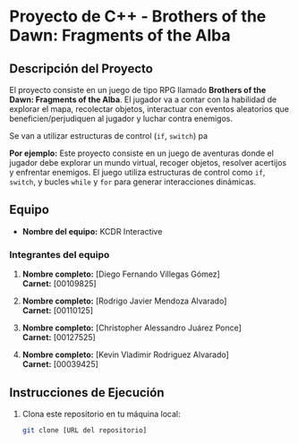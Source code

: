 # Proyecto de C++ - Brothers of the Dawn: Fragments of the Alba

## Descripción del Proyecto

El proyecto consiste en un juego de tipo RPG llamado **Brothers of the Dawn: Fragments of the Alba**. El jugador va a contar con la habilidad de explorar el mapa, recolectar objetos, interactuar con eventos aleatorios que beneficien/perjudiquen al jugador y luchar contra enemigos. 

Se van a utilizar estructuras de control (`if`, `switch`) pa

**Por ejemplo:**
Este proyecto consiste en un juego de aventuras donde el jugador debe explorar un mundo virtual, recoger objetos, resolver acertijos y enfrentar enemigos. El juego utiliza estructuras de control como `if`, `switch`, y bucles `while` y `for` para generar interacciones dinámicas.

## Equipo

- **Nombre del equipo:** KCDR Interactive

### Integrantes del equipo

1. **Nombre completo:** [Diego Fernando Villegas Gómez]  
   **Carnet:** [00109825]

2. **Nombre completo:** [Rodrigo Javier Mendoza Alvarado]  
   **Carnet:** [00110125]

3. **Nombre completo:** [Christopher Alessandro Juárez Ponce]  
   **Carnet:** [00127525]

3. **Nombre completo:** [Kevin Vladimir Rodriguez Alvarado]  
   **Carnet:** [00039425]

## Instrucciones de Ejecución

1. Clona este repositorio en tu máquina local:
   ```bash
   git clone [URL del repositorio]
